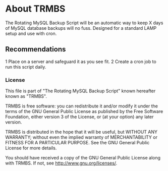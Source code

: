 # About TRMBS
The Rotating MySQL Backup Script will be an automatic way to keep X days of MySQL database backups will no fuss.
Designed for a standard LAMP setup and use with cron.

## Recommendations
1 Place on a server and safeguard it as you see fit.
2 Create a cron job to run this script daily.

### License
This file is part of "The Rotating MySQL Backup Script" known hereafter known as "TRMBS".

TRMBS is free software: you can redistribute it and/or modify
it under the terms of the GNU General Public License as published by
the Free Software Foundation, either version 3 of the License, or
(at your option) any later version.

TRMBS is distributed in the hope that it will be useful,
but WITHOUT ANY WARRANTY; without even the implied warranty of
MERCHANTABILITY or FITNESS FOR A PARTICULAR PURPOSE.  See the
GNU General Public License for more details.

You should have received a copy of the GNU General Public License
along with TRMBS.  If not, see <http://www.gnu.org/licenses/>.
